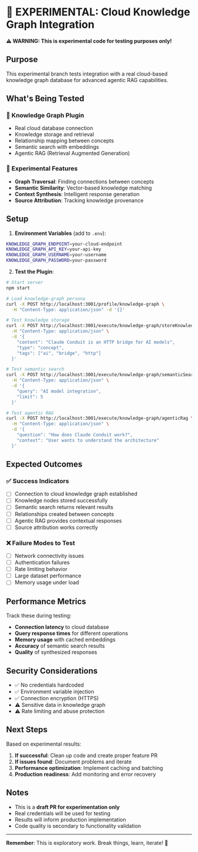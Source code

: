 # 🧪 EXPERIMENTAL: Cloud Knowledge Graph Integration

**⚠️ WARNING: This is experimental code for testing purposes only!**

## Purpose

This experimental branch tests integration with a real cloud-based knowledge graph database for advanced agentic RAG capabilities.

## What's Being Tested

### 🧠 Knowledge Graph Plugin
- Real cloud database connection
- Knowledge storage and retrieval  
- Relationship mapping between concepts
- Semantic search with embeddings
- Agentic RAG (Retrieval Augmented Generation)

### 🔬 Experimental Features
- **Graph Traversal**: Finding connections between concepts
- **Semantic Similarity**: Vector-based knowledge matching
- **Context Synthesis**: Intelligent response generation
- **Source Attribution**: Tracking knowledge provenance

## Setup

1. **Environment Variables** (add to `.env`):
```bash
KNOWLEDGE_GRAPH_ENDPOINT=your-cloud-endpoint
KNOWLEDGE_GRAPH_API_KEY=your-api-key
KNOWLEDGE_GRAPH_USERNAME=your-username
KNOWLEDGE_GRAPH_PASSWORD=your-password
```

2. **Test the Plugin**:
```bash
# Start server
npm start

# Load knowledge-graph persona
curl -X POST http://localhost:3001/profile/knowledge-graph \
  -H "Content-Type: application/json" -d '{}'

# Test knowledge storage
curl -X POST http://localhost:3001/execute/knowledge-graph/storeKnowledge \
  -H "Content-Type: application/json" \
  -d '{
    "content": "Claude Conduit is an HTTP bridge for AI models",
    "type": "concept",
    "tags": ["ai", "bridge", "http"]
  }'

# Test semantic search
curl -X POST http://localhost:3001/execute/knowledge-graph/semanticSearch \
  -H "Content-Type: application/json" \
  -d '{
    "query": "AI model integration",
    "limit": 5
  }'

# Test agentic RAG
curl -X POST http://localhost:3001/execute/knowledge-graph/agenticRag \
  -H "Content-Type: application/json" \
  -d '{
    "question": "How does Claude Conduit work?",
    "context": "User wants to understand the architecture"
  }'
```

## Expected Outcomes

### ✅ Success Indicators
- [ ] Connection to cloud knowledge graph established
- [ ] Knowledge nodes stored successfully
- [ ] Semantic search returns relevant results
- [ ] Relationships created between concepts
- [ ] Agentic RAG provides contextual responses
- [ ] Source attribution works correctly

### ❌ Failure Modes to Test
- [ ] Network connectivity issues
- [ ] Authentication failures
- [ ] Rate limiting behavior
- [ ] Large dataset performance
- [ ] Memory usage under load

## Performance Metrics

Track these during testing:
- **Connection latency** to cloud database
- **Query response times** for different operations
- **Memory usage** with cached embeddings
- **Accuracy** of semantic search results
- **Quality** of synthesized responses

## Security Considerations

- ✅ No credentials hardcoded
- ✅ Environment variable injection
- ✅ Connection encryption (HTTPS)
- ⚠️ Sensitive data in knowledge graph
- ⚠️ Rate limiting and abuse protection

## Next Steps

Based on experimental results:

1. **If successful**: Clean up code and create proper feature PR
2. **If issues found**: Document problems and iterate
3. **Performance optimization**: Implement caching and batching
4. **Production readiness**: Add monitoring and error recovery

## Notes

- This is a **draft PR for experimentation only**
- Real credentials will be used for testing
- Results will inform production implementation
- Code quality is secondary to functionality validation

---

**Remember**: This is exploratory work. Break things, learn, iterate! 🚀